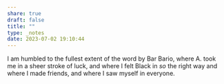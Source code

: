 ```yaml
---
share: true
draft: false
title: ""
type: _notes
date: 2023-07-02 19:10:44
---
```


I am humbled to the fullest extent of the word by Bar Bario, where A. took me in a sheer stroke of luck, and where I felt Black in _so_ the right way and where I made friends, and where I saw myself in everyone. 
